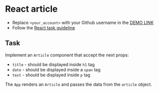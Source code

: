 # React article

- Replace `<your_account>` with your Github username in the [DEMO LINK](https://bogdana18.github.io/react_article/)
- Follow the [React task guideline](https://github.com/mate-academy/react_task-guideline#react-tasks-guideline)

## Task

Implement an `Article` component that accept the next props:

- `title` - should be displayed inside `h1` tag
- `date` - should be displayed inside a `span` tag
- `text` - should be displayed inside `p` tag

The `App` renders an `Article` and passes the data from the `article` object.

